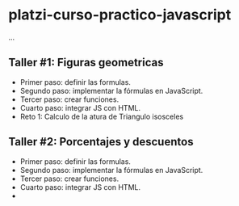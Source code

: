 # platzi-curso-practico-javascript

...

## Taller #1: Figuras geometricas

- Primer paso: definir las formulas.
- Segundo paso: implementar la fórmulas en JavaScript.
- Tercer paso: crear funciones.
- Cuarto paso: integrar JS con HTML.
- Reto 1: Calculo de la atura de Triangulo isosceles

## Taller #2: Porcentajes y descuentos

- Primer paso: definir las formulas.
- Segundo paso: implementar la fórmulas en JavaScript.
- Tercer paso: crear funciones.
- Cuarto paso: integrar JS con HTML.
- 